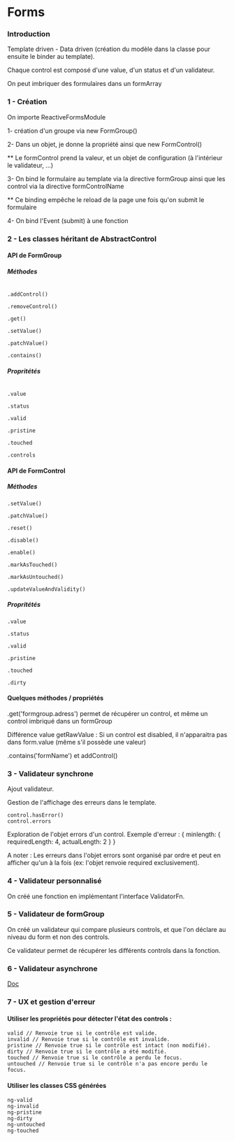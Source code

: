 # Forms

### Introduction

Template driven - Data driven (création du modèle dans la classe pour ensuite le binder au template).

Chaque control est composé d'une value, d'un status et d'un validateur.

On peut imbriquer des formulaires dans un formArray


### 1 - Création

On importe ReactiveFormsModule

1- création d'un groupe via new FormGroup()

2- Dans un objet, je donne la propriété ainsi que new FormControl()

** Le formControl prend la valeur, et un objet de configuration (à l'intérieur le validateur, ...)

3- On bind le formulaire au template via la directive formGroup ainsi que les control via la directive formControlName

** Ce binding empêche le reload de la page une fois qu'on submit le formulaire

4- On bind l'Event (submit) à une fonction


### 2 - Les classes héritant de AbstractControl

#### API de FormGroup

##### Méthodes

```

.addControl()

.removeControl()

.get()

.setValue()

.patchValue()

.contains()

```

##### Propritétés

```

.value

.status

.valid

.pristine

.touched

.controls

```


#### API de FormControl

##### Méthodes

```
.setValue()

.patchValue()

.reset()

.disable()

.enable()

.markAsTouched()

.markAsUntouched()

.updateValueAndValidity()

```

##### Propritétés

```
.value

.status

.valid

.pristine

.touched

.dirty
```

#### Quelques méthodes / propriétés

.get('formgroup.adress') permet de récupérer un control, et même un control imbriqué dans un formGroup

Différence value getRawValue : Si un control est disabled, il n'apparaitra pas dans form.value (même s'il possède une valeur)

.contains('formName') et addControl()


### 3 - Validateur synchrone

Ajout validateur.

Gestion de l'affichage des erreurs dans le template.

```
control.hasError() 
control.errors

```

Exploration de l'objet errors d'un control.
Exemple d'erreur : { minlength: { requiredLength: 4, actualLength: 2 } }

A noter : Les erreurs dans l'objet errors sont organisé par ordre et peut en afficher qu'un à la fois (ex: l'objet renvoie required exclusivement).


### 4 - Validateur personnalisé

On créé une fonction en implémentant l'interface ValidatorFn.


### 5 - Validateur de formGroup

On créé un validateur qui compare plusieurs controls, et que l'on déclare au niveau du form et non des controls.

Ce validateur permet de récupérer les différents controls dans la fonction.


### 6 - Validateur asynchrone

[Doc](https://angular.fr/reactive-forms/create-validator-async.html)


### 7 - UX et gestion d'erreur

#### Utiliser les propriétés pour détecter l'état des controls :

```
valid // Renvoie true si le contrôle est valide.
invalid // Renvoie true si le contrôle est invalide.
pristine // Renvoie true si le contrôle est intact (non modifié).
dirty // Renvoie true si le contrôle a été modifié.
touched // Renvoie true si le contrôle a perdu le focus.
untouched // Renvoie true si le contrôle n'a pas encore perdu le focus.
```

#### Utiliser les classes CSS générées

```
ng-valid
ng-invalid
ng-pristine
ng-dirty
ng-untouched
ng-touched
```